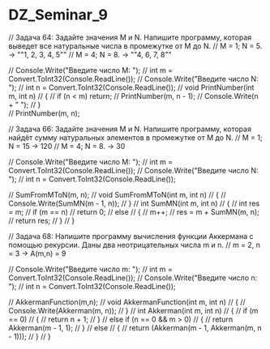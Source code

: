 # DZ_Seminar_9

// Задача 64: Задайте значения M и N. Напишите программу, которая выведет все натуральные числа в промежутке от M до N.
// M = 1; N = 5. -> ""1, 2, 3, 4, 5""
// M = 4; N = 8. -> ""4, 6, 7, 8""

// Console.Write("Введите число M: ");
// int m = Convert.ToInt32(Console.ReadLine());
// Console.Write("Введите число N: ");
// int n = Convert.ToInt32(Console.ReadLine()); 
// void PrintNumber(int m, int n)
//  {
//      if (n < m) return;
//      PrintNumber(m, n - 1);
//      Console.Write(n + " ");
//  }  
// PrintNumber(m, n);

// Задача 66: Задайте значения M и N. Напишите программу, которая найдёт сумму натуральных элементов в промежутке от M до N.
// M = 1; N = 15 -> 120
// M = 4; N = 8. -> 30

// Console.Write("Введите число M: ");
// int m = Convert.ToInt32(Console.ReadLine());
// Console.Write("Введите число N: ");
// int n = Convert.ToInt32(Console.ReadLine());

// SumFromMToN(m, n);
// void SumFromMToN(int m, int n)
// {
//     Console.Write(SumMN(m - 1, n));
// }
// int SumMN(int m, int n)
// {
//     int res = m;
//     if (m == n)
//         return 0;
//     else
//     {
//         m++;
//         res = m + SumMN(m, n);
//         return res;
//     }
// }

// Задача 68: Напишите программу вычисления функции Аккермана с помощью рекурсии. Даны два неотрицательных числа m и n.
// m = 2, n = 3 -> A(m,n) = 9  

// Console.Write("Введите число m: ");
// int m = Convert.ToInt32(Console.ReadLine());
// Console.Write("Введите число n: ");
// int n = Convert.ToInt32(Console.ReadLine());

// AkkermanFunction(m,n);
// void AkkermanFunction(int m, int n)
// {
//     Console.Write(Akkerman(m, n)); 
// }
// int Akkerman(int m, int n)
// {
//     if (m == 0)
//     {
//         return n + 1;
//     }
//     else if (n == 0 && m > 0)
//     {
//         return Akkerman(m - 1, 1);
//     }
//     else
//     {
//         return (Akkerman(m - 1, Akkerman(m, n - 1)));
//     }
// }